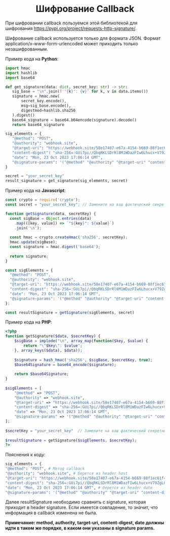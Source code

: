<h1 align="center">Шифрование Callback</h1>

 При шифровании callback пользуемся этой библиотекой для шифрования https://pypi.org/project/requests-http-signature/.

 Шифрование callback используется только для формата JSON. Формат application/x-www-form-urlencoded может приходить только незашифрованным.

 Пример кода на **Python**:

 ```python
import hmac
import hashlib
import base64
 
def get_signature(data: dict, secret_key: str) -> str:
    sig_base = "\n".join(f'"{k}": {v}' for k, v in data.items())
    signature = hmac.new(
        secret_key.encode(),
        msg=sig_base.encode(),
        digestmod=hashlib.sha256
    ).digest()
    base64_signature = base64.b64encode(signature).decode()
    return base64_signature

sig_elements = {
    "@method": "POST",
    "@authority": "webhook.site",
    "@target-uri": "https://webhook.site/58e17407-e67a-4154-b669-88f1ec61f491",
    "content-digest": "sha-256=:GUi7pi//QbqRKLSDrRl8M1WDazFIw6Lhucx+V79ZgLQ=:",
    "date": "Mon, 23 Oct 2023 17:06:14 GMT",
    "@signature-params": '("@method" "@authority" "@target-uri" "content-digest" "date");created=1698080774;keyid="16335dd55d344700acbdd83de436e90c";alg="hmac-sha256"'
}

secret = "your_secret_key"
result_signature = get_signature(sig_elements, secret)
```

Пример кода на **Javascript**:

```javascript
const crypto = require('crypto');
const secret = "your_secret_key"; // Замените на ваш фактический секретный ключ

function getSignature(data, secretKey) {
  const sigBase = Object.entries(data)
    .map(([key, value]) => `"${key}": ${value}`)
    .join('\n');
  
  const hmac = crypto.createHmac('sha256', secretKey);
  hmac.update(sigBase);
  const signature = hmac.digest('base64');
  
  return signature;
}

const sigElements = {
  "@method": "POST",
  "@authority": "webhook.site",
  "@target-uri": "https://webhook.site/58e17407-e67a-4154-b669-88f1ec61f491",
  "content-digest": "sha-256=:GUi7pi//QbqRKLSDrRl8M1WDazFIw6Lhucx+V79ZgLQ=:",
  "date": "Mon, 23 Oct 2023 17:06:14 GMT",
  "@signature-params": '("@method" "@authority" "@target-uri" "content-digest" "date");created=1698080774;keyid="16335dd55d344700acbdd83de436e90c";alg="hmac-sha256"'
};

const resultSignature = getSignature(sigElements, secret)

```

Пример кода на **PHP**:

```PHP
<?php
function getSignature($data, $secretKey) {
    $sigBase = implode("\n", array_map(function($key, $value) {
        return "\"$key\": $value";
    }, array_keys($data), $data));
 
    $signature = hash_hmac('sha256', $sigBase, $secretKey, true);
    $base64Signature = base64_encode($signature);
 
    return $base64Signature;
}
 
$sigElements = [
    "@method" => "POST",
    "@authority" => "webhook.site",
    "@target-uri" => "https://webhook.site/58e17407-e67a-4154-b669-88f1ec61f491",
    "content-digest" => "sha-256=:GUi7pi//QbqRKLSDrRl8M1WDazFIw6Lhucx+V79ZgLQ=:",
    "date" => "Mon, 23 Oct 2023 17:06:14 GMT",
    "@signature-params" => '("@method" "@authority" "@target-uri" "content-digest" "date");created=1698080774;keyid="16335dd55d344700acbdd83de436e90c";alg="hmac-sha256"'
];
 
$secretKey = "your_secret_key"  // Замените на ваш фактический секретный ключ
 
$resultSignature = getSignature($sigElements, $secretKey);
?>
```

Пояснения к коду:

```python
sig_elements = {
"@method": "POST", # Метод callback
"@authority": "webhook.site", # Берется из header host
"@target-uri": "https://webhook.site/58e17407-e67a-4154-b669-88f1ec61f491", # Адрес для получения callback
"content-digest": "sha-256=:GUi7pi//QbqRKLSDrRl8M1WDazFIw6Lhucx+V79ZgLQ=:", # берется из header content-digest
"date": "Mon, 23 Oct 2023 17:06:14 GMT", # берется из header date
"@signature-params": '("@method" "@authority" "@target-uri" "content-digest" "date");created=1698080774;keyid="16335dd55d344700acbdd83de436e90c";alg="hmac-sha256"' # берется из header signature-input всё после pyhms=
```

Далее resultSignature необходимо сравнить с signature, которая приходит в header signature. Если имеется совпадение, то значит, что информация в callback изменена не была.

<b>Примечание: method, authority, target-uri, content-digest, date должны идти в таком же порядке, в каком они указаны в signature params.</b>

